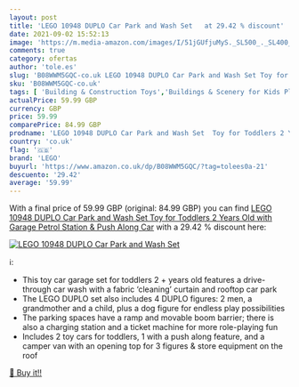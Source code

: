 ```yaml
---
layout: post
title: 'LEGO 10948 DUPLO Car Park and Wash Set   at 29.42 % discount'
date: 2021-09-02 15:52:13
image: 'https://m.media-amazon.com/images/I/51jGUfjuMyS._SL500_._SL400_.jpg'
comments: true
category: ofertas
author: 'tole.es'
slug: 'B08WWM5GQC-co.uk LEGO 10948 DUPLO Car Park and Wash Set Toy for Toddlers...'
sku: 'B08WWM5GQC-co.uk'
tags: [ 'Building & Construction Toys','Buildings & Scenery for Kids Play Figures & Vehicles','Kids Play Figures','Kids Play Figures & Vehicles','Kids Play Vehicle Garages','Play Figure Playsets','Toys & Games','Toys Store','lego', ]
actualPrice: 59.99 GBP
currency: GBP
price: 59.99
comparePrice: 84.99 GBP
prodname: 'LEGO 10948 DUPLO Car Park and Wash Set  Toy for Toddlers 2 Years Old with Garage  Petrol Station & Push Along Car'
country: 'co.uk'
flag: '🇬🇧'
brand: 'LEGO'
buyurl: 'https://www.amazon.co.uk/dp/B08WWM5GQC/?tag=tolees0a-21'
descuento: '29.42'
average: '59.99'
---
```


With a final price of 59.99 GBP (original: 84.99 GBP) you can find [LEGO 10948 DUPLO Car Park and Wash Set  Toy for Toddlers 2 Years Old with Garage  Petrol Station & Push Along Car](https://www.amazon.co.uk/dp/B08WWM5GQC/?tag=tolees0a-21) with a  29.42 % discount here:

[![LEGO 10948 DUPLO Car Park and Wash Set  ](https://m.media-amazon.com/images/I/51jGUfjuMyS._SL500_._SL400_.jpg)](https://www.amazon.co.uk/dp/B08WWM5GQC/?tag=tolees0a-21)

ℹ️:

- This toy car garage set for toddlers 2 + years old features a drive-through car wash with a fabric ‘cleaning’ curtain and rooftop car park
- The LEGO DUPLO set also includes 4 DUPLO figures: 2 men, a grandmother and a child, plus a dog figure for endless play possibilities
- The parking spaces have a ramp and movable boom barrier; there is also a charging station and a ticket machine for more role-playing fun
- Includes 2 toy cars for toddlers, 1 with a push along feature, and a camper van with an opening top for 3 figures & store equipment on the roof

[🛒 Buy it!!](https://www.amazon.co.uk/dp/B08WWM5GQC/?tag=tolees0a-21)
